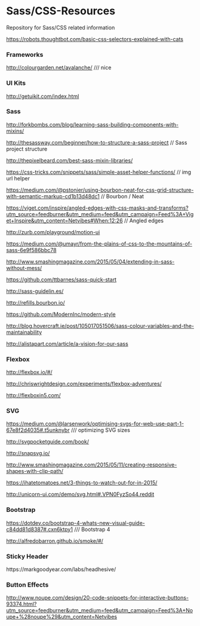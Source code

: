 Sass/CSS-Resources
=============

Repository for Sass/CSS related information

https://robots.thoughtbot.com/basic-css-selectors-explained-with-cats

<h3>Frameworks</h3>

http://colourgarden.net/avalanche/   /// nice 

<h3>UI Kits</h3>

http://getuikit.com/index.html

<h3>Sass</h3>

http://forkbombs.com/blog/learning-sass-building-components-with-mixins/

http://thesassway.com/beginner/how-to-structure-a-sass-project  // Sass project structure

http://thepixelbeard.com/best-sass-mixin-libraries/

https://css-tricks.com/snippets/sass/simple-asset-helper-functions/  // img url helper

https://medium.com/@pstonier/using-bourbon-neat-for-css-grid-structure-with-semantic-markup-cd1b13d48dc1 // Bourbon / Neat

https://viget.com/inspire/angled-edges-with-css-masks-and-transforms?utm_source=feedburner&utm_medium=feed&utm_campaign=Feed%3A+Viget+Inspire&utm_content=Netvibes#When:12:26   // Angled edges

http://zurb.com/playground/motion-ui

https://medium.com/@umayr/from-the-plains-of-css-to-the-mountains-of-sass-6e9f586bbc78

http://www.smashingmagazine.com/2015/05/04/extending-in-sass-without-mess/

https://github.com/ttbarnes/sass-quick-start

http://sass-guidelin.es/

http://refills.bourbon.io/

https://github.com/ModernInc/modern-style

http://blog.hovercraft.ie/post/105017051506/sass-colour-variables-and-the-maintainability

http://alistapart.com/article/a-vision-for-our-sass

<h3>Flexbox</h3>

http://flexbox.io/#/

http://chriswrightdesign.com/experiments/flexbox-adventures/

http://flexboxin5.com/

<h3>SVG</h3>

https://medium.com/@larsenwork/optimising-svgs-for-web-use-part-1-67e8f2d4035#.t5unknybr  /// optimizing SVG sizes

http://svgpocketguide.com/book/

http://snapsvg.io/

http://www.smashingmagazine.com/2015/05/11/creating-responsive-shapes-with-clip-path/

https://ihatetomatoes.net/3-things-to-watch-out-for-in-2015/

http://unicorn-ui.com/demo/svg.html#.VPN0FyzSo44.reddit

<h3>Bootstrap</h3>

https://dotdev.co/bootstrap-4-whats-new-visual-guide-c84dd81d8387#.cxn6ktpy1  /// Bootstrap 4

http://alfredobarron.github.io/smoke/#/

<h3>Sticky Header</h3>
https://markgoodyear.com/labs/headhesive/

<h3>Button Effects</h3>

http://www.noupe.com/design/20-code-snippets-for-interactive-buttons-93374.html?utm_source=feedburner&utm_medium=feed&utm_campaign=Feed%3A+Noupe+%28noupe%29&utm_content=Netvibes
